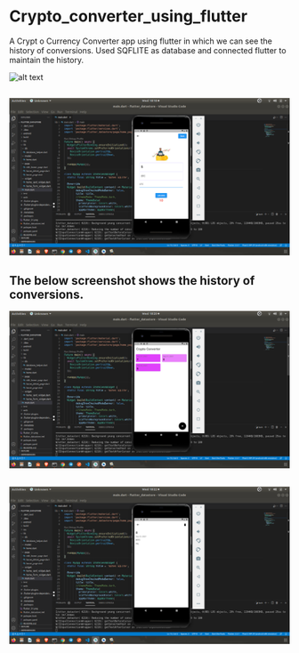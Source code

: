 # Crypto_converter_using_flutter
A Crypt o Currency Converter app using flutter in which we can see the  history of conversions. Used SQFLITE as database and connected flutter to maintain the history. 

![alt text](https://github.com/Srijenanithish/Crypto_converter_using_flutter/blob/main/.png?raw=true)
## 
![alt text](https://github.com/Srijenanithish/Crypto_converter_using_flutter/blob/main/image1.png?raw=true)

## The below screenshot shows the history of conversions.
![alt text](https://github.com/Srijenanithish/Crypto_converter_using_flutter/blob/main/image2.png?raw=true)

## 
![alt text](https://github.com/Srijenanithish/Crypto_converter_using_flutter/blob/main/image3.png?raw=true)
